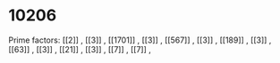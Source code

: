 # 10206

Prime factors: [[2]] , [[3]] , [[1701]] , [[3]] , [[567]] , [[3]] , [[189]] , [[3]] , [[63]] , [[3]] , [[21]] , [[3]] , [[7]] , [[7]] , 